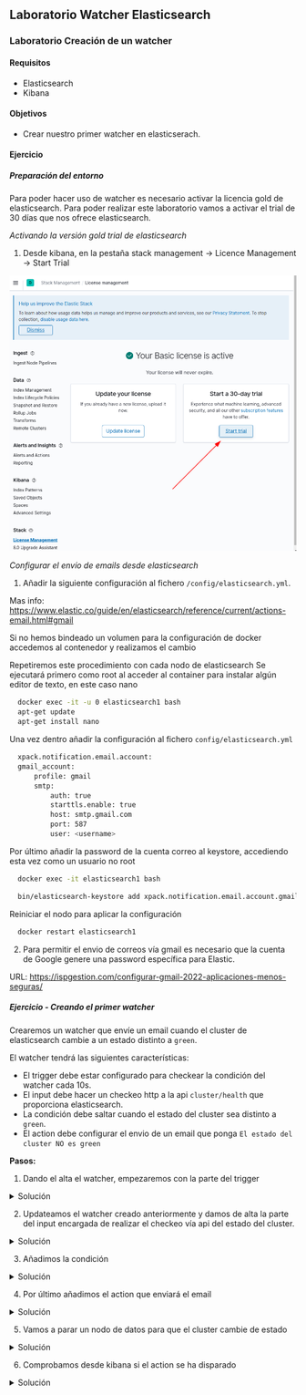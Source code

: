 ## Laboratorio Watcher Elasticsearch

### Laboratorio Creación de un watcher

#### Requisitos

  * Elasticsearch
  * Kibana

#### Objetivos

  * Crear nuestro primer watcher en elasticserach.

#### Ejercicio
##### Preparación del entorno

Para poder hacer uso de watcher es necesario activar la licencia gold de elasticsearch. Para poder realizar este laboratorio vamos a activar el trial de 30 días que nos ofrece elasticsearch.

*Activando la versión gold trial de elasticsearch*

1. Desde kibana, en la pestaña stack management -> Licence Management -> Start Trial

  ![Activar licencia](img/laboratorio_watcher/activar_licencia.png)

*Configurar el envío de emails desde elasticsearch* 

1. Añadir la siguiente configuración al fichero `/config/elasticsearch.yml`. 

  Mas info: https://www.elastic.co/guide/en/elasticsearch/reference/current/actions-email.html#gmail

  Si no hemos bindeado un volumen para la configuración de docker accedemos al contenedor y realizamos el cambio

  Repetiremos este procedimiento con cada nodo de elasticsearch
  Se ejecutará primero como root al acceder al container para instalar algún editor de texto, en este caso nano


  ```bash
    docker exec -it -u 0 elasticsearch1 bash
    apt-get update
    apt-get install nano
  ```

  Una vez dentro añadir la configuración al fichero `config/elasticsearch.yml`

  ```bash
    xpack.notification.email.account:
    gmail_account:
        profile: gmail
        smtp:
            auth: true
            starttls.enable: true
            host: smtp.gmail.com
            port: 587
            user: <username>
  ```

  Por último añadir la password de la cuenta correo al keystore, accediendo esta vez como un usuario no root

  ```bash
    docker exec -it elasticsearch1 bash
  ```

  ```bash
    bin/elasticsearch-keystore add xpack.notification.email.account.gmail_account.smtp.secure_password
  ```

  Reiniciar el nodo para aplicar la configuración

  ```bash
    docker restart elasticsearch1
  ```
2. Para permitir el envio de correos vía gmail es necesario que la cuenta de Google genere una password específica para Elastic.

  URL: https://ispgestion.com/configurar-gmail-2022-aplicaciones-menos-seguras/


##### Ejercicio - Creando el primer watcher

Crearemos un watcher que envíe un email cuando el cluster de elasticsearch cambie a un estado distinto a `green`.

El watcher tendrá las siguientes características:

  * El trigger debe estar configurado para checkear la condición del watcher cada 10s.
  * El input debe hacer un checkeo http a la api `cluster/health` que proporciona elasticsearch.
  * La condición debe saltar cuando el estado del cluster sea distinto a `green`.
  * El action debe configurar el envio de un email que ponga `El estado del cluster NO es green`

**Pasos:**

1. Dando el alta el watcher, empezaremos con la parte del trigger

  <details><summary>Solución</summary>

  Construimos el json del watcher

  ```json
    {
      "trigger" : {
        "schedule" : { "interval" : "10s" }
      }
    }
  ```

  Damos de alta el watcher con el trigger usando el json anterior:

  ```bash
    ➜  laboratorio_elasticsearch git:(master) ✗ curl -s -H 'Content-Type: application/json' -XPUT "http://172.18.1.2:9200/_watcher/watch/cluster_health_watch" -d'{"trigger":{"schedule":{"interval":"10s"}}}'
  ```

  Comprobamos si se ha creando el watcher

  ```bash
    ➜  laboratorio_elasticsearch git:(master) ✗ curl -s -XGET "http://172.18.1.2:9200/_watcher/watch/cluster_health_watch" | jq
    {
      "found": true,
      "_id": "cluster_health_watch",
      "_version": 7,
      "_seq_no": 6,
      "_primary_term": 1,
      "status": {
        "state": {
          "active": true,
          "timestamp": "2021-02-18T06:50:41.704Z"
        },
        "last_checked": "2021-02-18T06:51:42.784Z",
        "last_met_condition": "2021-02-18T06:51:42.784Z",
        "actions": {},
        "execution_state": "executed",
        "version": 7
      },
      "watch": {
        "trigger": {
          "schedule": {
            "interval": "10s"
          }
        },
        "input": {
          "none": {}
        },
        "condition": {
          "always": {}
        },
        "actions": {}
      }
    }
  ```
  </details>


2. Updateamos el watcher creado anteriormente y damos de alta la parte del input encargada de realizar el checkeo vía api del estado del cluster.

  <details><summary>Solución</summary>

  Construimos el json del watcher

  ```json
    {
      "trigger" : {
        "schedule" : { "interval" : "10s" }
      },
      "input" : {
        "http" : {
          "request" : {
           "host" : "localhost",
           "port" : 9200,
           "path" : "/_cluster/health"
          }
        }
      }
    }
  ```

  Updateamos el watcher añadiendo el input usando el json anterior

  ```bash
    curl -s -H 'Content-Type: application/json' -XPUT "http://172.18.1.2:9200/_watcher/watch/cluster_health_watch" -d'{"trigger":{"schedule":{"interval":"10s"}},"input":{"http":{"request":{"host":"localhost","port":9200,"path":"/_cluster/health"}}}}'
  ```
  </details>


3. Añadimos la condición

  <details><summary>Solución</summary>

  Construimos el json del watcher

  ```json
    {
      "trigger" : {
        "schedule" : { "interval" : "10s" }
      },
      "input" : {
        "http" : {
          "request" : {
           "host" : "localhost",
           "port" : 9200,
           "path" : "/_cluster/health"
          }
        }
      },
      "condition" : {
        "compare" : {
          "ctx.payload.status" : { "not_eq" : "green" }
        }
      }
    }
  ```

  Updateamos el watcher añadiendo la condición usando el json anterior

  ```bash
    ➜  laboratorio_elasticsearch git:(master) ✗ curl -s -H 'Content-Type: application/json' -XPUT "http://172.18.1.2:9200/_watcher/watch/cluster_health_watch" -d'{"trigger":{"schedule":{"interval":"10s"}},"input":{"http":{"request":{"host":"localhost","port":9200,"path":"/_cluster/health"}}},"condition":{"compare":{"ctx.payload.status":{"not_eq":"green"}}}}'
  ```
  </details>


4. Por último añadimos el action que enviará el email

  <details><summary>Solución</summary>

  Construimos el json del watcher

  ```json
    {
      "trigger" : {
        "schedule" : { "interval" : "10s" }
      },
      "input" : {
        "http" : {
          "request" : {
           "host" : "localhost",
           "port" : 9200,
           "path" : "/_cluster/health"
          }
        }
      },
      "condition" : {
        "compare" : {
          "ctx.payload.status" : { "not_eq" : "green" }
        }
      },
      "actions" : {
        "send_email" : {
          "email" : {
            "to" : "guillermo.navas@datadope.io",
            "subject" : "El estado del cluster NO es green",
            "body" : "El estado del cluster NO es green"
          }
        }
      }
    }
  ```

  Updateamos el watcher añadiendo el action email usando el json anterior

  ```bash
    ➜  laboratorio_elasticsearch git:(master) ✗ curl -s -H 'Content-Type: application/json' -XPUT "http://172.18.1.2:9200/_watcher/watch/cluster_health_watch" -d'{"trigger":{"schedule":{"interval":"10s"}},"input":{"http":{"request":{"host":"localhost","port":9200,"path":"/_cluster/health"}}},"condition":{"compare":{"ctx.payload.status":{"not_eq":"green"}}},"actions":{"send_email":{"email":{"to":"guillermo.navas@datadope.io","subject":"El estado del cluster NO es green","body":"El estado del cluster NO es green"}}}}'
  ```
  </details>

5. Vamos a parar un nodo de datos para que el cluster cambie de estado

  <details><summary>Solución</summary>

  Paramos nodo de datos

  ```bash
  docker stop es02
  ```

  Chequeamos el estado del cluster

  ```bash
    ➜  laboratorio_elasticsearch git:(master) ✗ curl -s -XGET "http://172.18.1.2:9200/_cluster/health?pretty=true" | jq
  {
    "cluster_name": "es-docker-cluster",
    "status": "yellow",
    "timed_out": false,
    "number_of_nodes": 2,
    "number_of_data_nodes": 2,
    "active_primary_shards": 18,
    "active_shards": 24,
    "relocating_shards": 0,
    "initializing_shards": 0,
    "unassigned_shards": 12,
    "delayed_unassigned_shards": 12,
    "number_of_pending_tasks": 0,
    "number_of_in_flight_fetch": 0,
    "task_max_waiting_in_queue_millis": 0,
    "active_shards_percent_as_number": 66.66666666666666
  }
  ```
  </details>

6. Comprobamos desde kibana si el action se ha disparado

  <details><summary>Solución</summary>

  Para debugar si el watcher se ha ejecutado correctamente podemos usar kibana

  ![Watcher](img/laboratorio_watcher/watcher_debug.png)
  </details>
